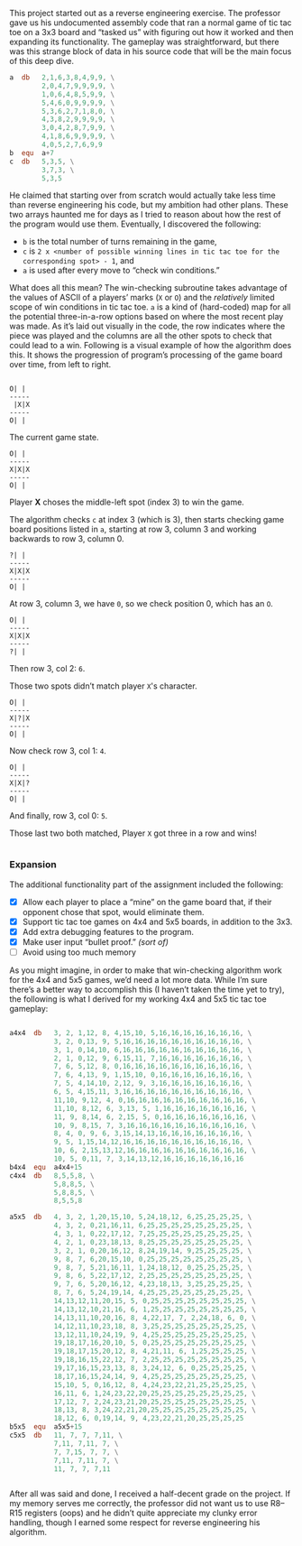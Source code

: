 This project started out as a reverse engineering exercise. The professor gave us his undocumented assembly code that ran a normal game of tic tac toe on a 3x3 board and “tasked us” with figuring out how it worked and then expanding its functionality. The gameplay was straightforward, but there was this strange block of data in his source code that will be the main focus of this deep dive.

```nasm
a  db   2,1,6,3,8,4,9,9, \
        2,0,4,7,9,9,9,9, \
        1,0,6,4,8,5,9,9, \
        5,4,6,0,9,9,9,9, \
        5,3,6,2,7,1,8,0, \
        4,3,8,2,9,9,9,9, \
        3,0,4,2,8,7,9,9, \
        4,1,8,6,9,9,9,9, \
        4,0,5,2,7,6,9,9
b  equ  a+7
c  db   5,3,5, \
        3,7,3, \
        5,3,5
```

He claimed that starting over from scratch would actually take less time than reverse engineering his code, but my ambition had other plans. These two arrays haunted me for days as I tried to reason about how the rest of the program would use them. Eventually, I discovered the following:

- `b` is the total number of turns remaining in the game,
- `c` is `2 x <number of possible winning lines in tic tac toe for the corresponding spot> - 1`, and
- `a` is used after every move to “check win conditions.”

What does all this mean? The win-checking subroutine takes advantage of the values of ASCII of a players’ marks (`X` or `O`) and the _relatively_ limited scope of win conditions in tic tac toe. `a` is a kind of (hard-coded) map for all the potential three-in-a-row options based on where the most recent play was made. As it’s laid out visually in the code, the row indicates where the piece was played and the columns are all the other spots to check that could lead to a win. Following is a visual example of how the algorithm does this. It shows the progression of program’s processing of the game board over time, from left to right.

<div class="multiColumn" style="flex-wrap: nowrap; overflow-x: scroll;">
<div>

```plaintext
O| |
-----
 |X|X
-----
O| |
```

The current game state.

</div>
<div>

```plaintext
O| |
-----
X|X|X
-----
O| |
```

Player **X** choses the middle-left spot (index 3) to win the game.

The algorithm checks `c` at index 3 (which is 3), then starts checking game board positions listed in `a`, starting at row 3, column 3 and working backwards to row 3, column 0.

</div>
<div>

```plaintext
?| |
-----
X|X|X
-----
O| |
```

At row 3, column 3, we have `0`, so we check position 0, which has an `O`.

</div>
<div>

```plaintext
O| |
-----
X|X|X
-----
?| |
```

Then row 3, col 2: `6`.

Those two spots didn’t match player `X`'s character.

</div>
<div>

```plaintext
O| |
-----
X|?|X
-----
O| |
```

Now check row 3, col 1: `4`.

</div>
<div>

```plaintext
O| |
-----
X|X|?
-----
O| |
```

And finally, row 3, col 0: `5`.

Those last two both matched, Player `X` got three in a row and wins!

</div>
</div>

### Expansion

The additional functionality part of the assignment included the following:

- [x] Allow each player to place a “mine” on the game board that, if their opponent chose that spot, would eliminate them.
- [x] Support tic tac toe games on 4x4 and 5x5 boards, in addition to the 3x3.
- [x] Add extra debugging features to the program.
- [x] Make user input “bullet proof.” _(sort of)_
- [ ] Avoid using too much memory

As you might imagine, in order to make that win-checking algorithm work for the 4x4 and 5x5 games, we’d need a lot more data. While I’m sure there’s a better way to accomplish this (I haven’t taken the time yet to try), the following is what I derived for my working 4x4 and 5x5 tic tac toe gameplay:

<div class="multiColumn" style="flex-wrap: nowrap; overflow-x: scroll;">
<div>

```nasm
a4x4  db   3, 2, 1,12, 8, 4,15,10, 5,16,16,16,16,16,16,16, \
           3, 2, 0,13, 9, 5,16,16,16,16,16,16,16,16,16,16, \
           3, 1, 0,14,10, 6,16,16,16,16,16,16,16,16,16,16, \
           2, 1, 0,12, 9, 6,15,11, 7,16,16,16,16,16,16,16, \
           7, 6, 5,12, 8, 0,16,16,16,16,16,16,16,16,16,16, \
           7, 6, 4,13, 9, 1,15,10, 0,16,16,16,16,16,16,16, \
           7, 5, 4,14,10, 2,12, 9, 3,16,16,16,16,16,16,16, \
           6, 5, 4,15,11, 3,16,16,16,16,16,16,16,16,16,16, \
           11,10, 9,12, 4, 0,16,16,16,16,16,16,16,16,16,16, \
           11,10, 8,12, 6, 3,13, 5, 1,16,16,16,16,16,16,16, \
           11, 9, 8,14, 6, 2,15, 5, 0,16,16,16,16,16,16,16, \
           10, 9, 8,15, 7, 3,16,16,16,16,16,16,16,16,16,16, \
           8, 4, 0, 9, 6, 3,15,14,13,16,16,16,16,16,16,16, \
           9, 5, 1,15,14,12,16,16,16,16,16,16,16,16,16,16, \
           10, 6, 2,15,13,12,16,16,16,16,16,16,16,16,16,16, \
           10, 5, 0,11, 7, 3,14,13,12,16,16,16,16,16,16,16
b4x4  equ  a4x4+15
c4x4  db   8,5,5,8, \
           5,8,8,5, \
           5,8,8,5, \
           8,5,5,8
```

</div>
<div>

```nasm
a5x5  db   4, 3, 2, 1,20,15,10, 5,24,18,12, 6,25,25,25,25, \
           4, 3, 2, 0,21,16,11, 6,25,25,25,25,25,25,25,25, \
           4, 3, 1, 0,22,17,12, 7,25,25,25,25,25,25,25,25, \
           4, 2, 1, 0,23,18,13, 8,25,25,25,25,25,25,25,25, \
           3, 2, 1, 0,20,16,12, 8,24,19,14, 9,25,25,25,25, \
           9, 8, 7, 6,20,15,10, 0,25,25,25,25,25,25,25,25, \
           9, 8, 7, 5,21,16,11, 1,24,18,12, 0,25,25,25,25, \
           9, 8, 6, 5,22,17,12, 2,25,25,25,25,25,25,25,25, \
           9, 7, 6, 5,20,16,12, 4,23,18,13, 3,25,25,25,25, \
           8, 7, 6, 5,24,19,14, 4,25,25,25,25,25,25,25,25, \
           14,13,12,11,20,15, 5, 0,25,25,25,25,25,25,25,25, \
           14,13,12,10,21,16, 6, 1,25,25,25,25,25,25,25,25, \
           14,13,11,10,20,16, 8, 4,22,17, 7, 2,24,18, 6, 0, \
           14,12,11,10,23,18, 8, 3,25,25,25,25,25,25,25,25, \
           13,12,11,10,24,19, 9, 4,25,25,25,25,25,25,25,25, \
           19,18,17,16,20,10, 5, 0,25,25,25,25,25,25,25,25, \
           19,18,17,15,20,12, 8, 4,21,11, 6, 1,25,25,25,25, \
           19,18,16,15,22,12, 7, 2,25,25,25,25,25,25,25,25, \
           19,17,16,15,23,13, 8, 3,24,12, 6, 0,25,25,25,25, \
           18,17,16,15,24,14, 9, 4,25,25,25,25,25,25,25,25, \
           15,10, 5, 0,16,12, 8, 4,24,23,22,21,25,25,25,25, \
           16,11, 6, 1,24,23,22,20,25,25,25,25,25,25,25,25, \
           17,12, 7, 2,24,23,21,20,25,25,25,25,25,25,25,25, \
           18,13, 8, 3,24,22,21,20,25,25,25,25,25,25,25,25, \
           18,12, 6, 0,19,14, 9, 4,23,22,21,20,25,25,25,25
b5x5  equ  a5x5+15
c5x5  db   11, 7, 7, 7,11, \
           7,11, 7,11, 7, \
           7, 7,15, 7, 7, \
           7,11, 7,11, 7, \
           11, 7, 7, 7,11
```

</div>
</div>

After all was said and done, I received a half-decent grade on the project. If my memory serves me correctly, the professor did not want us to use R8–R15 registers (oops) and he didn’t quite appreciate my clunky error handling, though I earned some respect for reverse engineering his algorithm.
